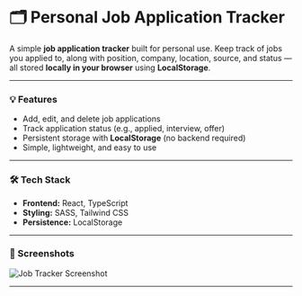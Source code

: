 # 🗂️ Personal Job Application Tracker

A simple **job application tracker** built for personal use. Keep track of jobs you applied to, along with position, company, location, source, and status — all stored **locally in your browser** using **LocalStorage**.

---

### 💡 Features
- Add, edit, and delete job applications
- Track application status (e.g., applied, interview, offer)
- Persistent storage with **LocalStorage** (no backend required)
- Simple, lightweight, and easy to use

---

### 🛠️ Tech Stack
- **Frontend:** React, TypeScript  
- **Styling:** SASS, Tailwind CSS  
- **Persistence:** LocalStorage  

---

### 📸 Screenshots
<!-- Add screenshots here if you want to showcase your UI -->
![Job Tracker Screenshot]([link-to-screenshot.png](https://res.cloudinary.com/bmpa-dev/image/upload/v1761118477/Screenshot_2025_10_22_150544_b3079f72ec.png))

---
